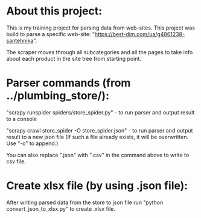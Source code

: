 # About this project:
This is my training project for parsing data from web-sites.
This project was build to parse a specific web-site: "https://best-dim.com/ua/g4861238-santehnika".

The scraper moves through all subcategories and all the pages to take info about each product in the site tree from starting point.

# Parser commands (from ../plumbing_store/):
"scrapy runspider spiders/store_spider.py" - to run parser and output result to a console

"scrapy crawl store_spider -O store_spider.json" - to run parser and output result to a new json file
(If such a file already exists, it will be overwritten. Use "-o" to append.)

You can also replace ".json" with ".csv" in the command above to write to csv file.

# Create xlsx file (by using .json file):
After writing parsed data from the store to json file run "python convert_json_to_xlsx.py" to create .xlsx file.

